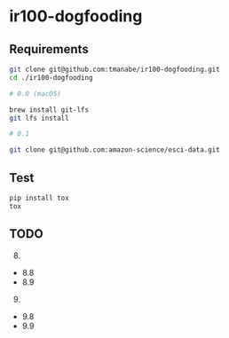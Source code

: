 # ir100-dogfooding

## Requirements

```sh
git clone git@github.com:tmanabe/ir100-dogfooding.git
cd ./ir100-dogfooding

# 0.0 (macOS)

brew install git-lfs
git lfs install

# 0.1

git clone git@github.com:amazon-science/esci-data.git
```

## Test

```sh
pip install tox
tox
```

## TODO
8.
- 8.8
- 8.9
9.
- 9.8
- 9.9
